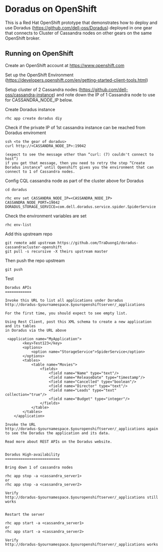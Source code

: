 Doradus on OpenShift
===============================

This is a Red Hat OpenShift prototype that demonstrates how to deploy and use Doradus (https://github.com/dell-oss/Doradus) deployed in one gear that connects to Cluster of Cassandra nodes on other gears on the same OpenShift broker.  


Running on OpenShift
----------------------------

Create an OpenShift account at https://www.openshift.com

Set up the OpenShift Environment (https://developers.openshift.com/en/getting-started-client-tools.html)

Setup cluster of 2 Cassandra nodes (https://github.com/dell-oss/cassandra-instance)
and note down the IP of 1 Cassandra node to use for CASSANDRA_NODE_IP below.

Create Doradus instance

    rhc app create doradus diy

Check if the private IP of 1st cassandra instance can be reached from Doradus enviroment 
   
    ssh <to the gear of doradus>
    curl http://<CASSANDRA_NODE_IP>:19042
    
    (expect to see the message other than “curl: (7) couldn't connect to host”)
    if you get that message, then you need to retry the step “Create Doradus instance” until Openshift gives you the environment that can connect to 1 of Cassandra nodes.

Config CQL cassandra node as part of the cluster above for Doradus

    cd doradus

    rhc env set CASSANDRA_NODE_IP=<CASSANDRA_NODE_IP> CASSANDRA_NODE_PORT=19042 DORADUS_STORAGE_SERVICE=com.dell.doradus.service.spider.SpiderService

Check the environment variables are set
	
    rhc env-list

Add this upstream repo

    git remote add upstream https://github.com/TraDuong1/doradus-cassandracluster-openshift
    git pull -s recursive -X theirs upstream master


Then push the repo upstream

    git push

Test 

    Doradus APIs
    ============

    Invoke this URL to list all applications under Doradus
    http://doradus-$yournamespace.$youropenshiftserver/_applications
    
    For the first time, you should expect to see empty list.
    
    Using Rest Client, post this XML schema to create a new application and its tables 
    in Doradus via the URL above
    
     <application name="MyApplication"> 
            <key>Test123</key> 
            <options> 
                <option name="StorageService">SpiderService</option> 
            </options> 
            <tables> 
                <table name="Movies"> 
                    <fields> 
                        <field name="Name" type="text"/> 
                        <field name="ReleaseDate" type="timestamp"/> 
                        <field name="Cancelled" type="boolean"/> 
                        <field name="Director" type="text"/> 
                        <field name="Leads" type="text" collection="true"/> 
                        <field name="Budget" type="integer"/> 
                    </fields> 
                </table> 
            </tables> 
        </application>
    
    Invoke the URL http://doradus-$yournamespace.$youropenshiftserver/_applications again to see the Doradus the application and its data.

    Read more about REST APIs on the Doradus website.


    Doradus High-availability
    =========================

    Bring down 1 of cassandra nodes
    
    rhc app stop -a <cassandra_server1> 
    or 
    rhc app stop -a <cassandra_server2>

    Verify http://doradus-$yournamespace.$youropenshiftserver/_applications still works


    Restart the server

    rhc app start -a <cassandra_server1>
    or 
    rhc app start -a <cassandra_server2>
    
    Verify http://doradus-$yournamespace.$youropenshiftserver/_applications works



    
    

